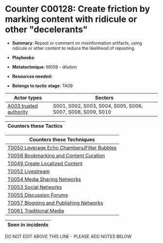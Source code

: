 # Counter C00128: Create friction by marking content with ridicule or other "decelerants"

* **Summary**: Repost or comment on misinformation artifacts, using ridicule or other content to reduce the likelihood of reposting. 

* **Playbooks**: 

* **Metatechnique**: M009 - dilution

* **Resources needed:** 

* **Belongs to tactic stage**: TA09


| Actor types | Sectors |
| ----------- | ------- |
| [A003 trusted authority ](../generated_pages/actortypes/A003.md) | S001, S002, S003, S004, S005, S006, S007, S008, S009, S010 |



| Counters these Tactics |
| ---------------------- |



| Counters these Techniques |
| ------------------------- |
| [T0050 Leverage Echo Chambers/Filter Bubbles](../generated_pages/techniques/T0050.md) |
| [T0056 Bookmarking and Content Curation](../generated_pages/techniques/T0056.md) |
| [T0049 Create Localized Content](../generated_pages/techniques/T0049.md) |
| [T0052 Livestream](../generated_pages/techniques/T0052.md) |
| [T0054 Media Sharing Networks](../generated_pages/techniques/T0054.md) |
| [T0053  Social Networks](../generated_pages/techniques/T0053.md) |
| [T0055 Discussion Forums](../generated_pages/techniques/T0055.md) |
| [T0057 Blogging and Publishing Networks](../generated_pages/techniques/T0057.md) |
| [T0061 Traditional Media](../generated_pages/techniques/T0061.md) |



| Seen in incidents |
| ----------------- |


DO NOT EDIT ABOVE THIS LINE - PLEASE ADD NOTES BELOW